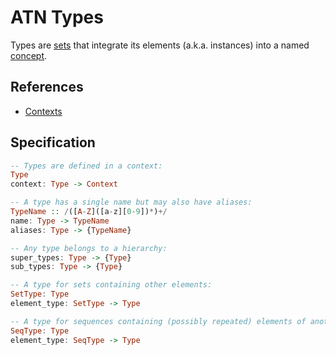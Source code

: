 # ATN Types

Types are [sets](https://en.wikipedia.org/wiki/Set_(mathematics)) that integrate its elements (a.k.a. instances) into a named [concept](https://en.wikipedia.org/wiki/Concept).

## References

- [Contexts](../Contexts)

## Specification

```haskell
-- Types are defined in a context:
Type
context: Type -> Context

-- A type has a single name but may also have aliases:
TypeName :: /([A-Z]([a-z][0-9])*)+/
name: Type -> TypeName
aliases: Type -> {TypeName}

-- Any type belongs to a hierarchy:
super_types: Type -> {Type}
sub_types: Type -> {Type}

-- A type for sets containing other elements:
SetType: Type
element_type: SetType -> Type

-- A type for sequences containing (possibly repeated) elements of another type:
SeqType: Type
element_type: SeqType -> Type
```
